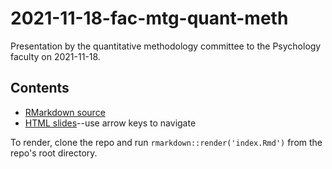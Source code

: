 # 2021-11-18-fac-mtg-quant-meth

Presentation by the quantitative methodology committee to the Psychology faculty on 2021-11-18.

## Contents

- [RMarkdown source](index.Rmd)
- [HTML slides](https://psu-psychology.github.io/2021-11-18-fac-mtg-quant-meth/)--use arrow keys to navigate

To render, clone the repo and run `rmarkdown::render('index.Rmd')` from the repo's root directory.

